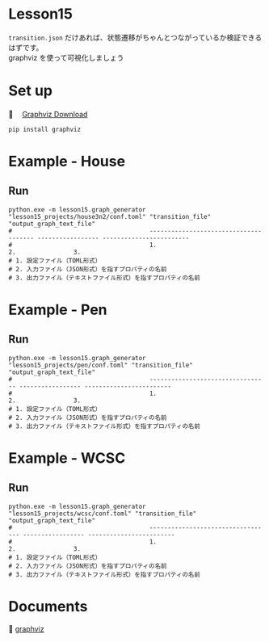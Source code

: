 # Lesson15

`transition.json` だけあれば、状態遷移がちゃんとつながっているか検証できるはずです。  
graphviz を使って可視化しましょう  

# Set up

📖 　[Graphviz Download](https://graphviz.org/download/)

```shell
pip install graphviz
```

# Example - House

## Run

```shell
python.exe -m lesson15.graph_generator "lesson15_projects/house3n2/conf.toml" "transition_file" "output_graph_text_file"
#                                      -------------------------------------- ----------------- ------------------------
#                                      1.                                     2.                3.
# 1. 設定ファイル（TOML形式）
# 2. 入力ファイル（JSON形式）を指すプロパティの名前
# 3. 出力ファイル（テキストファイル形式）を指すプロパティの名前
```

# Example - Pen

## Run

```shell
python.exe -m lesson15.graph_generator "lesson15_projects/pen/conf.toml" "transition_file" "output_graph_text_file"
#                                      --------------------------------- ----------------- ------------------------
#                                      1.                                2.                3.
# 1. 設定ファイル（TOML形式）
# 2. 入力ファイル（JSON形式）を指すプロパティの名前
# 3. 出力ファイル（テキストファイル形式）を指すプロパティの名前
```

# Example - WCSC

## Run

```shell
python.exe -m lesson15.graph_generator "lesson15_projects/wcsc/conf.toml" "transition_file" "output_graph_text_file"
#                                      ---------------------------------- ----------------- ------------------------
#                                      1.                                 2.                3.
# 1. 設定ファイル（TOML形式）
# 2. 入力ファイル（JSON形式）を指すプロパティの名前
# 3. 出力ファイル（テキストファイル形式）を指すプロパティの名前
```

# Documents

📖 [graphviz](https://graphviz.readthedocs.io/en/stable/index.html)  
